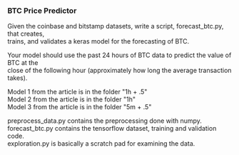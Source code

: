 ### BTC Price Predictor

Given the coinbase and bitstamp datasets, write a script, forecast_btc.py, that creates,  
trains, and validates a keras model for the forecasting of BTC.  

Your model should use the past 24 hours of BTC data to predict the value of BTC at the  
close of the following hour (approximately how long the average transaction takes).  

Model 1 from the article is in the folder "1h + .5"   
Model 2 from the article is in the folder "1h"  
Model 3 from the article is in the folder "5m + .5"  

preprocess_data.py contains the preprocessing done with numpy.  
forecast_btc.py contains the tensorflow dataset, training and validation code.  
exploration.py is basically a scratch pad for examining the data.  
